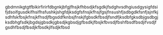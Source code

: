 gbdmnikgtgtfbikirfirirfdbgnkjbfgjfhsjkfhbsdjkfsgdkjfsdghvsdhgiusdgysigfdsifjdsoifgusdkifhsifhsfushkjshgfdjksdgfsfnsjkfhsjfgsjfnsushfjsdbgdkfsnfjsjnfkjsdhfskfbsjkfnsjkfhsdjfbgsddfknbsjfnskjfgbsdkfbsdjfsndfjksdbfgksdbjgsdbgjksdbhgfsdkjbgdsjgbsdkjgbsdjkgbsdjgfbsdkjfbsjkfbvsdjfbshfbsdfbsdjifvsdjfgsdhfbsdjfbsdjkfbsdkjlfsdjkfbsd